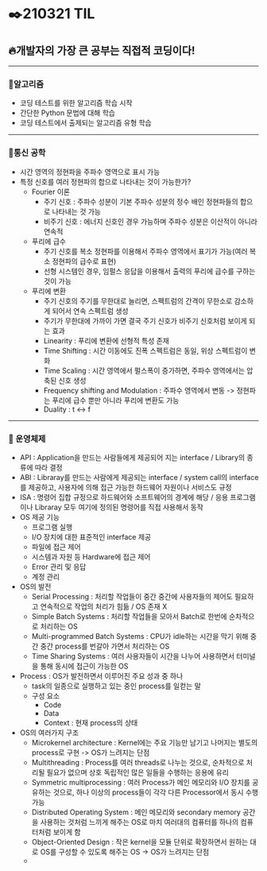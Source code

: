 # ✒️210321 TIL
## 🔥개발자의 가장 큰 공부는 직접적 코딩이다!
-------------------------
### 🤖알고리즘
  * 코딩 테스트를 위한 알고리즘 학습 시작
  * 간단한 Python 문법에 대해 학습
  * 코딩 테스트에서 출제되는 알고리즘 유형 학습
---------------------
### 🤙통신 공학
  * 시간 영역의 정현파을 주파수 영역으로 표시 가능
  * 특정 신호를 여러 정현파의 합으로 나타내는 것이 가능한가?
      * Fourier 이론
          * 주기 신호 : 주파수 성분이 기본 주파수 성분의 정수 배인 정현파들의 합으로 나타내는 것 가능
          * 비주기 신호 : 에너지 신호인 경우 가능하며 주파수 성분은 이산적이 아니라 연속적
      * 푸리에 급수
          * 주기 신호를 복소 정현파를 이용해서 주파수 영역에서 표기가 가능(여러 복소 정현파의 급수로 표현)
          * 선형 시스템인 경우, 임펄스 응답을 이용해서 출력의 푸리에 급수를 구하는 것이 가능
      * 푸리에 변환
          *  주기 신호의 주기를 무한대로 늘리면, 스펙트럼의 간격이 무한소로 감소하게 되어서 연속 스펙트럼 생성
          *  주기가 무한대에 가까이 가면 결국 주기 신호가 비주기 신호처럼 보이게 되는 효과
          *  Linearity : 푸리에 변환에 선형적 특성 존재
          *  Time Shifting : 시간 이동에도 진폭 스펙트럼은 동일, 위상 스펙트럼이 변화
          *  Time Scaling : 시간 영역에서 펄스폭이 증가하면, 주파수 영역에서는 압축된 신호 생성
          *  Frequency shifting and Modulation : 주파수 영역에서 변동 -> 정현파는 푸리에 급수 뿐만 아니라 푸리에 변환도 가능
          *  Duality : t <-> f
------------------------
### 💾 운영체제
 * API : Application을 만드는 사람들에게 제공되어 지는 interface / Library의 종류에 따라 결정
 * ABI : Libraray를 만드는 사람에게 제공되는 interface / system call의 interface를 제공하고, 사용자에 의해 접근 가능한 하드웨어 자원이나 서비스도 규정
 * ISA : 명령어 집합 규정으로 하드웨어와 소프트웨어의 경계에 해당 / 응용 프로그램이나 Libraray 모두 여기에 정의된 명령어를 직접 사용해서 동작
 * OS 제공 기능
   * 프로그램 실행
   * I/O 장치에 대한 표준적인 interface 제공
   * 파일에 접근 제어
   * 시스템과 자원 등 Hardware에 접근 제어
   * Error 관리 및 응답
   * 계정 관리
 * OS의 발전
   * Serial Processing : 처리할 작업들이 중간 중간에 사용자들의 제어도 필요하고 연속적으로 작업의 처리가 힘듦 / OS 존재 X
   * Simple Batch Systems : 처리할 작업들을 모아서 Batch로 한번에 순차적으로 처리하는 OS
   * Multi-programmed Batch Systems : CPU가 idle하는 시간을 막기 위해 중간 중간 process를 번갈아 가면서 처리하는 OS
   * Time Sharing Systems : 여러 사용자들이 시간을 나누어 사용하면서 터미널을 통해 동시에 접근이 가능한 OS
 * Process : OS가 발전하면서 이루어진 주요 성과 중 하나
   * task의 일종으로 실행하고 있는 중인 process를 일컫는 말
   * 구성 요소
     * Code
     * Data
     * Context : 현재 process의 상태
 * OS의 여러가지 구조
   * Microkernel architecture : Kernel에는 주요 기능만 남기고 나머지는 별도의 process로 구현 -> OS가 느려지는 단점
   * Multithreading : Process를 여러 threads로 나누는 것으로, 순차적으로 처리될 필요가 없으며 상호 독립적인 많은 일들을 수행하는 응용에 유리
   * Symmetric multiprocessing : 여러 Process가 메인 메모리와 I/O 장치를 공유하는 것으로, 하나 이상의 process들이 각각 다른 Processor에서 동시 수행 가능
   * Distributed Operating System : 메인 메모리와 secondary memory 공간을 사용하는 것처럼 느끼게 해주는 OS로 마치 여러대의 컴퓨터를 하나의 컴퓨터처럼 보이게 함
   * Object-Oriented Design : 작은 kernel을 모듈 단위로 확장하면서 원하는 대로 OS를 구성할 수 있도록 해주는 OS -> OS가 느려지는 단점
   * 
